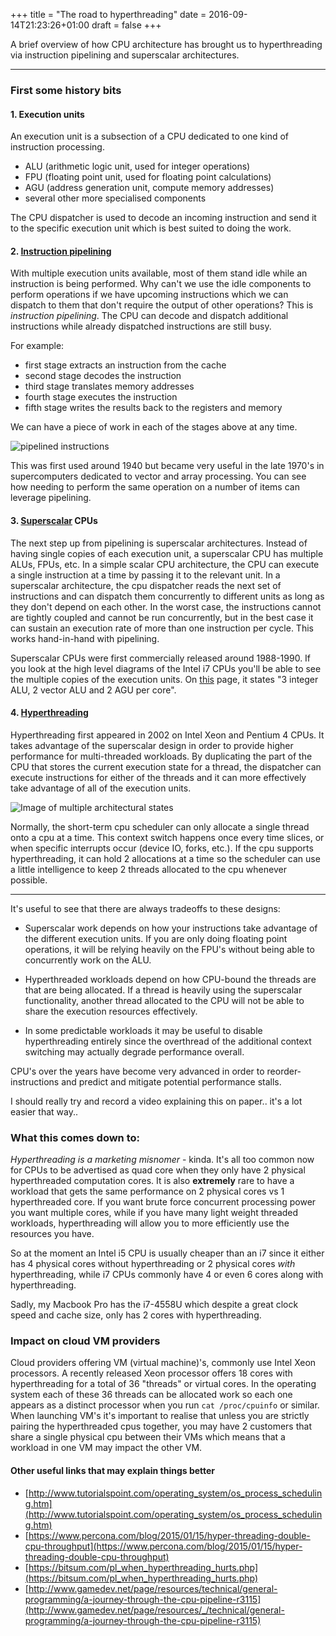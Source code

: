 +++
title = "The road to hyperthreading"
date = 2016-09-14T21:23:26+01:00
draft = false
+++


A brief overview of how CPU architecture has brought us to hyperthreading via
instruction pipelining and superscalar architectures.

-----

### First some history bits

#### 1. Execution units

An execution unit is a subsection of a CPU dedicated to one kind of instruction
processing.

- ALU (arithmetic logic unit, used for integer operations)
- FPU (floating point unit, used for floating point calculations)
- AGU (address generation unit, compute memory addresses)
- several other more specialised components

The CPU dispatcher is used to decode an incoming instruction and send it to the
specific execution unit which is best suited to doing the work.

#### 2. [Instruction pipelining](https://en.wikipedia.org/wiki/Instruction_pipelining)

With multiple execution units available, most of them stand idle while an instruction
is being performed. Why can't we use the idle components to perform operations
if we have upcoming instructions which we can dispatch to them that don't require
the output of other operations? This is *instruction pipelining*. The CPU can decode
and dispatch additional instructions while already dispatched instructions are still busy.

For example:

- first stage extracts an instruction from the cache
- second stage decodes the instruction
- third stage translates memory addresses
- fourth stage executes the instruction
- fifth stage writes the results back to the registers and memory

We can have a piece of work in each of the stages above at any time.

![pipelined instructions](http://www.gamedev.net/uploads/monthly_05_2013/ccs-78358-0-60361400-1367786551.png)

This was first used around 1940 but became very useful in the late 1970's in
supercomputers dedicated to vector and array processing. You can see how needing
to perform the same operation on a number of items can leverage pipelining.

#### 3. [Superscalar](https://en.wikipedia.org/wiki/Superscalar_processor) CPUs

The next step up from pipelining is superscalar architectures. Instead of having
single copies of each execution unit, a superscalar CPU has multiple ALUs, FPUs,
etc. In a simple scalar CPU architecture, the CPU can execute a single instruction
at a time by passing it to the relevant unit.
In a superscalar architecture, the cpu dispatcher reads the next set of
instructions and can dispatch them concurrently to different units as long as
they don't depend on each other. In the worst case, the instructions cannot are
tightly coupled and cannot be run concurrently, but in the best case it can
sustain an execution rate of more than one instruction per cycle. This works
hand-in-hand with pipelining.

Superscalar CPUs were first commercially released around 1988-1990. If you look
at the high level diagrams of the Intel i7 CPUs you'll be able to see the
multiple copies of the execution units. On [this](https://en.wikipedia.org/wiki/Nehalem_(microarchitecture))
page, it states "3 integer ALU, 2 vector ALU and 2 AGU per core".

#### 4. [Hyperthreading](https://en.wikipedia.org/wiki/Hyper-threading)

Hyperthreading first appeared in 2002 on Intel Xeon and Pentium 4 CPUs. It takes
advantage of the superscalar design in order to provide higher performance for
multi-threaded workloads. By duplicating the part of the CPU that stores the
current execution state for a thread, the dispatcher can execute instructions
for either of the threads and it can more effectively take advantage of all of
the execution units.

![Image of multiple architectural states](http://m.eet.com/media/1073565/optimizing_embedded_designs_fig1.jpg)

Normally, the short-term cpu scheduler can only allocate a single thread onto a
cpu at a time. This context switch happens once every time slices, or when specific
interrupts occur (device IO, forks, etc.). If the cpu supports hyperthreading, it can
hold 2 allocations at a time so the scheduler can use a little intelligence to
keep 2 threads allocated to the cpu whenever possible.

----

It's useful to see that there are always tradeoffs to these designs:

- Superscalar work depends on how your instructions take advantage of the
different execution units. If you are only doing floating point operations, it
will be relying heavily on the FPU's without being able to concurrently work on
the ALU.

- Hyperthreaded workloads depend on how CPU-bound the threads are that are
being allocated. If a thread is heavily using the superscalar functionality,
another thread allocated to the CPU will not be able to share the execution
resources effectively.

- In some predictable workloads it may be useful to disable hyperthreading
entirely since the overthread of the additional context switching may actually
degrade performance overall.

CPU's over the years have become very advanced in order to reorder-instructions
and predict and mitigate potential performance stalls.

I should really try and record a video explaining this on paper.. it's a lot
easier that way..

### What this comes down to:

*Hyperthreading is a marketing misnomer* - kinda. It's all too common now for
CPUs to be advertised as quad core when they only have 2 physical hyperthreaded
computation cores. It is also **extremely** rare to have a workload that gets
the same performance on 2 physical cores vs 1 hyperthreaded core. If you want
brute force concurrent processing power you want multiple cores, while if you
have many light weight threaded workloads, hyperthreading will allow you to more
efficiently use the resources you have.

So at the moment an Intel i5 CPU is usually cheaper than an i7 since it either
has 4 physical cores without hyperthreading or 2 physical cores *with*
hyperthreading, while i7 CPUs commonly have 4 or even 6 cores along with hyperthreading.

Sadly, my Macbook Pro has the i7-4558U which despite a great clock speed and
cache size, only has 2 cores with hyperthreading.

### Impact on cloud VM providers

Cloud providers offering VM (virtual machine)'s, commonly use Intel Xeon processors.
A recently released Xeon processor offers 18 cores with hyperthreading for a total of 36
"threads" or virtual cores. In the operating system each of these 36 threads
can be allocated work so each one appears as a distinct processor when you run
`cat /proc/cpuinfo` or similar. When launching VM's it's important to realise
that unless you are strictly pairing the hyperthreaded cpus together, you may
have 2 customers that share a single physical cpu between their VMs which means
that a workload in one VM may impact the other VM.


#### Other useful links that may explain things better

- [http://www.tutorialspoint.com/operating_system/os_process_scheduling.htm](http://www.tutorialspoint.com/operating_system/os_process_scheduling.htm)
- [https://www.percona.com/blog/2015/01/15/hyper-threading-double-cpu-throughput](https://www.percona.com/blog/2015/01/15/hyper-threading-double-cpu-throughput)
- [https://bitsum.com/pl_when_hyperthreading_hurts.php](https://bitsum.com/pl_when_hyperthreading_hurts.php)
- [http://www.gamedev.net/page/resources/technical/general-programming/a-journey-through-the-cpu-pipeline-r3115](http://www.gamedev.net/page/resources/_/technical/general-programming/a-journey-through-the-cpu-pipeline-r3115)

